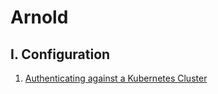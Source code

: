 # Arnold

## I. Configuration

1.  [Authenticating against a Kubernetes Cluster](./config/k8s-authentication.md)
